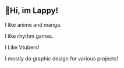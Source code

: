 ## :wave:Hi, im Lappy!

I like anime and manga.

I like rhythm games.

I Like Vtubers!

I mostly do graphic design for various projects!
